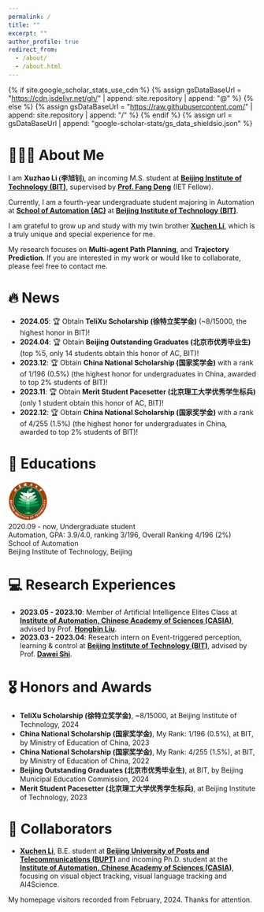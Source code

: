 ```yaml
---
permalink: /
title: ""
excerpt: ""
author_profile: true
redirect_from: 
  - /about/
  - /about.html
---
```


{% if site.google_scholar_stats_use_cdn %}
{% assign gsDataBaseUrl = "https://cdn.jsdelivr.net/gh/" | append: site.repository | append: "@" %}
{% else %}
{% assign gsDataBaseUrl = "https://raw.githubusercontent.com/" | append: site.repository | append: "/" %}
{% endif %}
{% assign url = gsDataBaseUrl | append: "google-scholar-stats/gs_data_shieldsio.json" %}

<span class='anchor' id='about-me'></span>

# 👨🏻‍💻 About Me

I am **Xuzhao Li <font face="楷体">(李旭钊)</font>**, an incoming M.S. student at **<a href="https://english.bit.edu.cn/">Beijing Institute of Technology (BIT)</a>**, supervised by **<a href="https://ac.bit.edu.cn/szdw/jsml/mssbyznxtyjs1/8285660de0654bf69d52aa08987e752d.htm">Prof. Fang Deng</a>** (IET Fellow).

Currently, I am a fourth-year undergraduate student majoring in Automation at **<a href="https://ac.bit.edu.cn/">School of Automation (AC)</a>** at **<a href="https://english.bit.edu.cn/">Beijing Institute of Technology (BIT)</a>**.

I am grateful to grow up and study with my twin brother **<a href="https://xuchen-li.github.io/">Xuchen Li</a>**, which is a truly unique and special experience for me.

My research focuses on **Multi-agent Path Planning**, and **Trajectory Prediction**. If you are interested in my work or would like to collaborate, please feel free to contact me.


# 🔥 News
- **2024.05**: 🏆 Obtain **TeliXu Scholarship (<font face="楷体">徐特立奖学金</font>)** (~8/15000, the highest honor in BIT)!
- **2024.04**: 🏆 Obtain **Beijing Outstanding Graduates (<font face="楷体">北京市优秀毕业生</font>)** (top %5, only 14 students obtain this honor of AC, BIT)!
- **2023.12**: 🏆 Obtain **China National Scholarship (<font face="楷体">国家奖学金</font>)** with a rank of 1/196 (0.5%) (the highest honor for undergraduates in China, awarded to top 2% students of BIT)!
- **2023.11**: 🏆 Obtain **Merit Student Pacesetter (<font face="楷体">北京理工大学优秀学生标兵</font>)** (only 1 student obtain this honor of AC, BIT)!
- **2022.12**: 🏆 Obtain **China National Scholarship (<font face="楷体">国家奖学金</font>)** with a rank of 4/255 (1.5%) (the highest honor for undergraduates in China, awarded to top 2% students of BIT)!

# 📖 Educations

<div class='school-box'>
<div><img src='../images/BIT.png' alt="sym" width="80"></div>
<div class='school-box-text' markdown="1">
2020.09 - now, Undergraduate student<br>
Automation, GPA: 3.9/4.0, ranking 3/196, Overall Ranking 4/196 (2%)<br>
School of Automation<br>
Beijing Institute of Technology, Beijing
</div>
</div>


# 💻 Research Experiences

* **2023.05 - 2023.10**: Member of Artificial Intelligence Elites Class at **[Institute of Automation, Chinese Academy of Sciences (CASIA)](http://english.ia.cas.cn/)**, advised by Prof. [**Hongbin Liu**](https://people.ucas.edu.cn/~liuhongbin).
* **2023.03 - 2023.04**: Research intern on Event-triggered perception, learning & control at **[Beijing Institute of Technology (BIT)](https://english.bit.edu.cn/)**, advised by Prof. [**Dawei Shi**](https://ac.bit.edu.cn/szdw/jsml/zngzyydkzyjs1/1c32a72eed8b4974a4a7f5a5c60aa621.htm).

# 🎖 Honors and Awards

* **TeliXu Scholarship (<font face="楷体">徐特立奖学金</font>)**, ~8/15000, at Beijing Institute of Technology, 2024
* **China National Scholarship (<font face="楷体">国家奖学金</font>)**, My Rank: 1/196 (0.5%), at BIT, by Ministry of Education of China, 2023
* **China National Scholarship (<font face="楷体">国家奖学金</font>)**, My Rank: 4/255 (1.5%), at BIT, by Ministry of Education of China, 2022
* **Beijing Outstanding Graduates (<font face="楷体">北京市优秀毕业生</font>)**, at BIT, by Beijing Municipal Education Commission, 2024
* **Merit Student Pacesetter (<font face="楷体">北京理工大学优秀学生标兵</font>)**, at Beijing Institute of Technology, 2023

# 🤝 Collaborators

- [**Xuchen Li**](https://xuchen-li.github.io/), B.E. student at [**Beijing University of Posts and Telecommunications (BUPT)**](https://www.bupt.edu.cn/) and incoming Ph.D. student at the  [**Institute of Automation, Chinese Academy of Sciences (CASIA)**](http://english.ia.cas.cn/),  focusing on visual object tracking, visual language tracking and AI4Science.

My homepage visitors recorded from February, 2024. Thanks for attention.
<body>
<script type="text/javascript" src="//rf.revolvermaps.com/0/0/6.js?i=5246p4iiopd&amp;m=7&amp;c=e63100&amp;cr1=ffffff&amp;f=arial&amp;l=0&amp;bv=90&amp;lx=-420&amp;ly=420&amp;hi=20&amp;he=7&amp;hc=a8ddff&amp;rs=80" async="async"></script>
</body>
